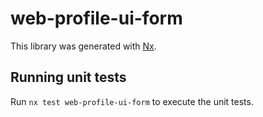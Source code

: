 # web-profile-ui-form

This library was generated with [Nx](https://nx.dev).

## Running unit tests

Run `nx test web-profile-ui-form` to execute the unit tests.
